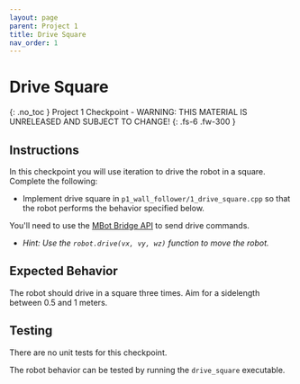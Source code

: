 ```yaml
---
layout: page
parent: Project 1
title: Drive Square
nav_order: 1
---
```


# Drive Square
{: .no_toc }
Project 1 Checkpoint - WARNING: THIS MATERIAL IS UNRELEASED AND SUBJECT TO CHANGE!
{: .fs-6 .fw-300 }

## Instructions

In this checkpoint you will use iteration to drive the robot in a square. Complete the following:

- Implement drive square in ```p1_wall_follower/1_drive_square.cpp``` so that the robot performs the behavior specified below.

You'll need to use the [MBot Bridge API](https://hellorob.org/mbot/bridge-api) to send drive commands. 

- *Hint: Use the ```robot.drive(vx, vy, wz)``` function to move the robot.*

## Expected Behavior

The robot should drive in a square three times. Aim for a sidelength between 0.5 and 1 meters.

## Testing

There are no unit tests for this checkpoint.

The robot behavior can be tested by running the ```drive_square``` executable. 
